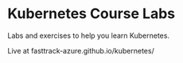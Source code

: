 # Kubernetes Course Labs

Labs and exercises to help you learn Kubernetes.

Live at fasttrack-azure.github.io/kubernetes/ 
